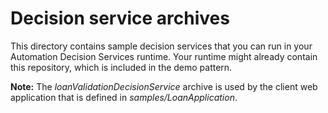 # Decision service archives

This directory contains sample decision services that you can run in your Automation Decision Services runtime. Your runtime might already contain this repository, which is included in the demo pattern.

**Note:** The *loanValidationDecisionService* archive is used by the client web application that is defined in *samples/LoanApplication*.
